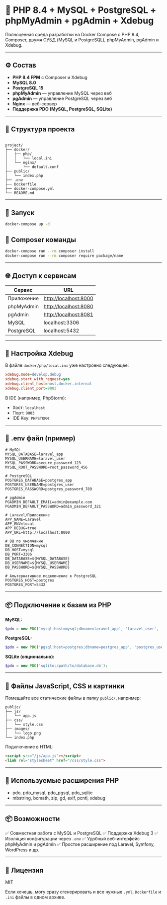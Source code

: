 # 🐳 PHP 8.4 + MySQL + PostgreSQL + phpMyAdmin + pgAdmin + Xdebug

Полноценная среда разработки на Docker Compose с PHP 8.4, Composer, двумя СУБД (MySQL и PostgreSQL), phpMyAdmin, pgAdmin и Xdebug.

---

## ⚙️ Состав

- **PHP 8.4 FPM** с Composer и Xdebug
- **MySQL 8.0**
- **PostgreSQL 15**
- **phpMyAdmin** — управление MySQL через веб
- **pgAdmin** — управление PostgreSQL через веб
- **Nginx** — веб-сервер
- **Поддержка PDO (MySQL, PostgreSQL, SQLite)**

---

## 📁 Структура проекта

```

project/
├── docker/
│   ├── php/
│   │   └── local.ini
│   └── nginx/
│       └── default.conf
├── public/
│   └── index.php
├── .env
├── Dockerfile
├── docker-compose.yml
└── README.md

````

---

## 🚀 Запуск

```bash
docker-compose up -d
````

## 🎼 Composer команды

```bash
docker-compose run --rm composer install
docker-compose run --rm composer require package/name
```

---

## 🌐 Доступ к сервисам

| Сервис     | URL                                            |
| ---------- | ---------------------------------------------- |
| Приложение | [http://localhost:8000](http://localhost:8000) |
| phpMyAdmin | [http://localhost:8080](http://localhost:8080) |
| pgAdmin    | [http://localhost:8081](http://localhost:8081) |
| MySQL      | localhost:3306                                 |
| PostgreSQL | localhost:5432                                 |

---

## 🧠 Настройка Xdebug

В файле `docker/php/local.ini` уже настроено следующее:

```ini
xdebug.mode=develop,debug
xdebug.start_with_request=yes
xdebug.client_host=host.docker.internal
xdebug.client_port=9003
```

В IDE (например, PhpStorm):

* Хост: `localhost`
* Порт: `9003`
* IDE Key: `PHPSTORM`

---

## 🔐 .env файл (пример)

```env
# MySQL
MYSQL_DATABASE=laravel_app
MYSQL_USERNAME=laravel_user
MYSQL_PASSWORD=secure_password_123
MYSQL_ROOT_PASSWORD=root_password_456

# PostgreSQL
POSTGRES_DATABASE=postgres_app
POSTGRES_USERNAME=postgres_user
POSTGRES_PASSWORD=postgres_password_789

# pgAdmin
PGADMIN_DEFAULT_EMAIL=admin@example.com
PGADMIN_DEFAULT_PASSWORD=admin_password_321

# Laravel/Приложение
APP_NAME=Laravel
APP_ENV=local
APP_DEBUG=true
APP_URL=http://localhost:8000

# DB по умолчанию
DB_CONNECTION=mysql
DB_HOST=mysql
DB_PORT=3306
DB_DATABASE=${MYSQL_DATABASE}
DB_USERNAME=${MYSQL_USERNAME}
DB_PASSWORD=${MYSQL_PASSWORD}

# Альтернативное подключение к PostgreSQL
POSTGRES_HOST=postgres
POSTGRES_PORT=5432
```

---

## 📦 Подключение к базам из PHP

**MySQL:**

```php
$pdo = new PDO('mysql:host=mysql;dbname=laravel_app', 'laravel_user', 'secure_password_123');
```

**PostgreSQL:**

```php
$pdo = new PDO('pgsql:host=postgres;dbname=postgres_app', 'postgres_user', 'postgres_password_789');
```

**SQLite (опционально):**

```php
$pdo = new PDO('sqlite:/path/to/database.db');
```

---

## 📂 Файлы JavaScript, CSS и картинки

Помещайте все статические файлы в папку `public/`, например:

```
public/
├── js/
│   └── app.js
├── css/
│   └── style.css
├── images/
│   └── logo.png
└── index.php
```

Подключение в HTML:

```html
<script src="/js/app.js"></script>
<link rel="stylesheet" href="/css/style.css">
```

---

## 🧱 Используемые расширения PHP

* pdo, pdo\_mysql, pdo\_pgsql, pdo\_sqlite
* mbstring, bcmath, zip, gd, exif, pcntl, xdebug

---

## 📦 Возможности

✅ Совместная работа с MySQL и PostgreSQL
✅ Поддержка Xdebug 3
✅ Изоляция конфигурации через `.env`
✅ Удобный веб-интерфейс phpMyAdmin и pgAdmin
✅ Простое расширение под Laravel, Symfony, WordPress и др.

---

## 📜 Лицензия

MIT

Если хочешь, могу сразу сгенерировать и все нужные `.yml`, `Dockerfile` и `.ini` файлы в одном архиве.
```
